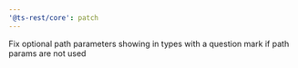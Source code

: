 ```yaml
---
'@ts-rest/core': patch
---
```


Fix optional path parameters showing in types with a question mark if path params are not used
